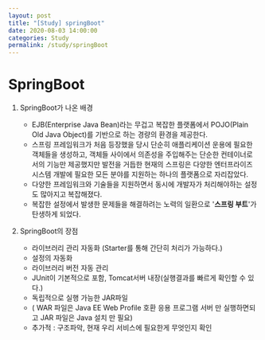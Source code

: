 ```yaml
---
layout: post
title: "[Study] springBoot"
date: 2020-08-03 14:00:00
categories: Study
permalink: /study/springBoot
---
```


# SpringBoot

1. SpringBoot가 나온 배경
   - EJB(Enterprise Java Bean)라는 무겁고 복잡한 플랫폼에서 POJO(Plain Old Java Object)를 기반으로 하는 경량의 환경을 제공한다.
   - 스프링 프레임워크가 처음 등장했을 당시 단순히 애플리케이션 운용에 필요한 객체들을 생성하고, 객체들 사이에서 의존성을 주입해주는 단순한 컨테이너로서의 기능만 제공했지만 발전을 거듭한 현재의 스프링은 다양한 엔터프라이즈 시스템 개발에 필요한 모든 분야를 지원하는 하나의 플랫폼으로 자리잡았다.
   - 다양한 프레임워크와 기술들을 지원하면서 동시에 개발자가 처리해야하는 설정도 많아지고 복잡해졌다.
   - 복잡한 설정에서 발생한 문제들을 해결하려는 노력의 일환으로 '**스프링 부트**'가 탄생하게 되었다.

2. SpringBoot의 장점
   - 라이브러리 관리 자동화 (Starter를 통해 간단히 처리가 가능하다.)
   - 설정의 자동화 
   - 라이브러리 버전 자동 관리
   - JUnit이 기본적으로 포함, Tomcat서버 내장(실행결과를 빠르게 확인할 수 있다.)
   - 독립적으로 실행 가능한 JAR파일
   - (  WAR 파일은 Java EE Web Profile 호환 응용 프로그램 서버 만 실행하면되고 JAR 파일은 Java 설치 만 필요)
   - 추가적 : 구조파악, 현재 우리 서비스에 필요한게 무엇인지 확인